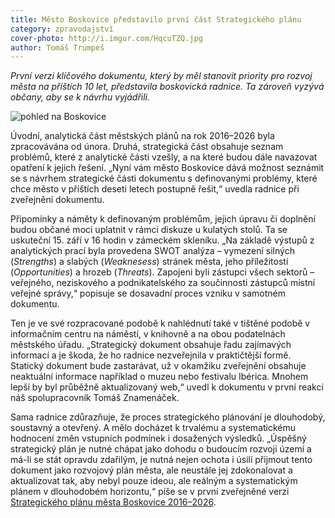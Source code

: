 ```yaml
---
title: Město Boskovice představilo první část Strategického plánu
category: zpravodajství
cover-photo: http://i.imgur.com/HqcuTZQ.jpg
author: Tomáš Trumpeš
---
```


*První verzi klíčového dokumentu, který by měl stanovit priority pro rozvoj města na příštích 10 let, představila boskovická radnice. Ta zároveň vyzývá občany, aby se k návrhu vyjádřili.*

<img src="http://i.imgur.com/HqcuTZQ.jpg" alt="pohled na Boskovice" class="img-responsive">

Úvodní, analytická část městských plánů na rok 2016–2026 byla zpracovávána od února. Druhá, strategická část obsahuje seznam problémů, které z analytické části vzešly, a na které budou dále navazovat opatření k jejich řešení. „Nyní vám město Boskovice dává možnost seznámit se s návrhem strategické části dokumentu s definovanými problémy, které chce město v příštích deseti letech postupně řešit,“ uvedla radnice při zveřejnění dokumentu.

Připomínky a náměty k definovaným problémům, jejich úpravu či doplnění budou občané moci uplatnit v rámci diskuze u kulatých stolů. Ta se uskuteční 15. září v 16 hodin v zámeckém skleníku. „Na základě výstupů z analytických prací byla provedena SWOT analýza – vymezení silných (_Strengths_) a slabých (_Weaknesess_) stránek města, jeho příležitostí (_Opportunities_) a hrozeb (_Threats_). Zapojeni byli zástupci všech sektorů – veřejného, neziskového a podnikatelského za součinnosti zástupců místní veřejné správy,“ popisuje se dosavadní proces vzniku v samotném dokumentu.

Ten je ve své rozpracované podobě k nahlédnutí také v tištěné podobě v informačním centru na náměstí, v knihovně a na obou podatelnách městského úřadu. „Strategický dokument obsahuje řadu zajímavých informací a je škoda, že ho radnice nezveřejnila v praktičtější formě. Statický dokument bude zastarávat, už v okamžiku zveřejnění obsahuje neaktuální informace například o muzeu nebo festivalu Ibérica. Mnohem lepší by byl průběžně aktualizovaný web,“ uvedl k dokumentu v první reakci náš spolupracovník Tomáš Znamenáček.

Sama radnice zdůrazňuje, že proces strategického plánování je dlouhodobý, soustavný a otevřený. A mělo docházet k trvalému a systematickému hodnocení změn vstupních podmínek i dosažených výsledků. „Úspěšný strategický plán je nutné chápat jako dohodu o budoucím rozvoji území a má-li se stát opravdu zdařilým, je nutná nejen ochota i úsilí přijmout tento dokument jako rozvojový plán města, ale neustále jej zdokonalovat a aktualizovat tak, aby nebyl pouze ideou, ale reálným a systematickým plánem v dlouhodobém horizontu,“ píše se v první zveřejněné verzi [Strategického plánu města Boskovice 2016–2026](http://data.ohlasy.info/Strategie+Boskovic.pdf).